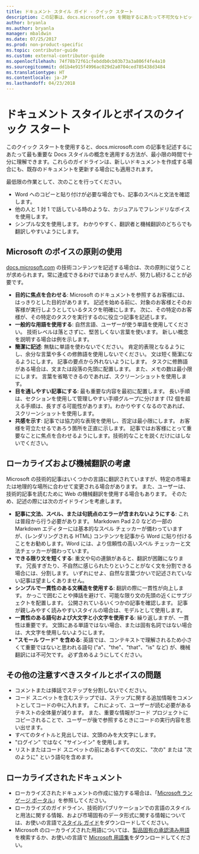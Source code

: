 ```yaml
---
title: ドキュメント スタイル ガイド - クイック スタート
description: この記事は、docs.microsoft.com を開始するにあたって不可欠なトピックを含む、スタイルで考慮すべき事項についての簡潔なガイドです。
author: bryanla
ms.author: bryanla
manager: mbaldwin
ms.date: 07/25/2017
ms.prod: non-product-specific
ms.topic: contributor-guide
ms.custom: external-contributor-guide
ms.openlocfilehash: 74f78b72f61cfebddb0cb03b73a3a806f4fe4a10
ms.sourcegitcommit: dd1b4e915f4996ac029d2a0704ced785438d3484
ms.translationtype: HT
ms.contentlocale: ja-JP
ms.lasthandoff: 04/23/2018
---
```

# <a name="docs-style-and-voice-quick-start"></a>ドキュメント スタイルとボイスのクイック スタート

このクイック スタートを使用すると、docs.microsoft.com の記事を記述するにあたって最も重要な Docs スタイルの概念を適用する方法が、最小限の時間で十分に理解できます。これらのガイドラインは、新しいドキュメントを作成する場合にも、既存のドキュメントを更新する場合にも適用されます。

最低限の作業として、次のことを行ってください。

- Word へのコピーと貼り付けが必要な場合でも、記事のスペルと文法を確認します。
- 他の人と 1 対 1 で話している時のような、カジュアルでフレンドリなボイスを使用します。
- シンプルな文を使用します。 わかりやすく、翻訳者と機械翻訳のどちらでも翻訳しやすいようにします。

## <a name="use-the-microsoft-voice-principles"></a>Microsoft のボイスの原則の使用

[docs.microsoft.com](https://docs.microsoft.com) の技術コンテンツを記述する場合は、次の原則に従うことが求められます。常に達成できるわけではありませんが、努力し続けることが必要です。

- **目的に焦点を合わせる**: Microsoft のドキュメントを参照するお客様には、はっきりとした目的があります。 記述を始める前に、対象のお客様とそのお客様が実行しようとしているタスクを明確にします。 次に、その特定のお客様が、その特定のタスクを実行するのに役立つ記事を記述します。
- **一般的な用語を使用する**: 自然言語、ユーザーが使う単語を使用してください。 技術レベルは落とさずに、堅苦しくない言葉を使います。 新しい概念を説明する場合は例を示します。
- **簡潔に記述**: 無駄に単語を使わないでください。 肯定的表現となるようにし、余分な言葉や多くの修飾語を使用しないでください。 文は短く簡潔になるようにします。 記事の要点から外れないようにします。 タスクに修飾語がある場合は、文または段落の先頭に配置します。 また、メモの数は最小限にします。 言葉を省略できるのであれば、スクリーンショットを使用します。
- **目を通しやすい記事にする**: 最も重要な内容を最初に配置します。 長い手順は、セクションを使用して管理しやすい手順グループに分けます (12 個を超える手順は、長すぎる可能性があります)。わかりやすくなるのであれば、スクリーンショットを使用します。
- **共感を示す**: 記事では協力的な表現を使用し、否定は最小限にします。 お客様を苛立たせるであろう箇所を正直に示します。 記事ではお客様にとって重要なことに焦点を合わせるようにします。技術的なことを説くだけにはしないでください。

## <a name="consider-localization-and-machine-translation"></a>ローカライズおよび機械翻訳の考慮

Microsoft の技術的記事はいくつかの言語に翻訳されていますが、特定の市場または地理的な場所に合わせて変更される場合があります。 また、ユーザーは、技術的記事を読むために Web の機械翻訳を使用する場合もあります。 そのため、記述の際には次のガイドラインを考慮します。

- **記事に文法、スペル、または句読点のエラーが含まれないようにする**: これは普段から行う必要があります。 Markdown Pad 2.0 などの一部の Markdown エディターには基本的なスペル チェッカーが備わっていますが、(レンダリングされる HTML) コンテンツを記事から Word に貼り付けることをお勧めします。Word には、より信頼性の高いスペル チェッカーと文法チェッカーが備わっています。
- **できる限り文を短くする**: 重文や句の連鎖があると、翻訳が困難になります。 冗長すぎたり、不自然に感じられたりということがなく文を分割できる場合には、分割します。 いずれにせよ、自然な言葉づかいで記述されていない記事は望ましくありません。
- **シンプルで一貫性のある文構造を使用する**: 翻訳の際に一貫性が向上します。 かっこで囲むことや挿話を避けて、可能な限り文の先頭の近くにサブジェクトを配置します。 公開されているいくつかの記事を確認します。 記事が親しみやすく読みやすいスタイルの場合は、モデルとして使用します。
- **一貫性のある語句および大文字と小文字を使用する**: 繰り返しますが、一貫性は重要です。 文頭にある単語ではない場合、または固有名詞ではない場合は、大文字を使用しないようにします。
- **"スモール ワード" を含める**: 英語では、コンテキストで理解されるため小さくて重要ではないと思われる語句 ("a"、"the"、"that"、"is" など) が、機械翻訳には不可欠です。 必ず含めるようにしてください。

## <a name="other-style-and-voice-issues-to-watch-for"></a>その他の注意すべきスタイルとボイスの問題

- コメントまたは挿話でステップを分割しないでください。
- コード スニペットを含むステップでは、ステップに関する追加情報をコメントとしてコードの中に入れます。 これによって、ユーザーが読む必要があるテキストの全体量が減ります。 また、重要な情報がコード プロジェクトにコピーされることで、ユーザーが後で参照するときにコードの実行内容を思い出せます。
- すべてのタイトルと見出しでは、文頭のみを大文字にします。
- "ログイン" ではなく "サインイン" を使用します。
- リストまたはコード スニペットの前にあるすべての文に、"次の" または "次のように" という語句を含めます。

## <a name="localized-documentation"></a>ローカライズされたドキュメント

- ローカライズされたドキュメントの作成に協力する場合は、「[Microsoft ランゲージ ポータル](https://www.microsoft.com/Language/Default.aspx)」を参照してください。
- ローカライズのガイドライン、技術的パブリケーションでの言語のスタイルと用法に関する情報、および市場固有のデータ形式に関する情報については、お使いの言語で[スタイル ガイド](https://www.microsoft.com/Language/StyleGuides.aspx)をダウンロードしてください。
- Microsoft のローカライズされた用語については、[製品固有の承認済み用語](https://www.microsoft.com/Language/Search.aspx)を検索するか、お使いの言語で [Microsoft 用語集](https://www.microsoft.com/Language/Terminology.aspx)をダウンロードしてください。
